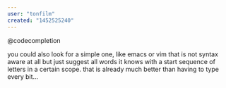 ```yaml
---
user: "tonfilm"
created: "1452525240"
---
```


@codecompletion 

you could also look for a simple one, like emacs or vim that is not syntax aware at all but just suggest all words it knows with a start sequence of letters in a certain scope. that is already much better than having to type every bit...
